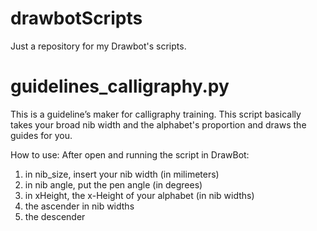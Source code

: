 # drawbotScripts
Just a repository for my Drawbot's scripts.

# guidelines_calligraphy.py
This is a guideline’s maker for calligraphy training. This script basically takes your broad nib width and the alphabet's proportion and draws the guides for you.

How to use:
After open and running the script in DrawBot:

1) in nib_size, insert your nib width  (in milimeters)
2) in nib angle, put the pen angle (in degrees)
3) in xHeight, the x-Height of your alphabet (in nib widths)
4) the ascender in nib widths
5) the descender
